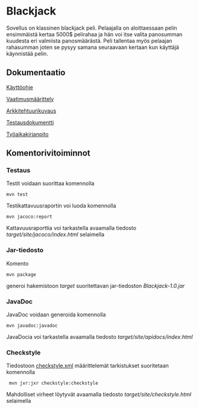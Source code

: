 # Blackjack

Sovellus on klassinen blackjack peli. Pelaajalla on aloittaessaan pelin ensimmäistä kertaa 5000$ pelirahaa ja hän voi itse valita panosumman kuudesta eri valmiista panosmäärästä. Peli tallentaa myös pelaajan rahasumman joten se pysyy samana seuraavaan kertaan kun käyttäjä käynnistää pelin.

## Dokumentaatio
[Käyttöohje](https://github.com/MatsHednas/otm-harjoitustyo/blob/master/dokumentaatio/kayttoohje.md)

[Vaatimusmäärittely](https://github.com/MatsHednas/otm-harjoitustyo/blob/master/dokumentaatio/vaatimusmaarittely.md)

[Arkkitehtuurikuvaus](https://github.com/MatsHednas/otm-harjoitustyo/blob/master/dokumentaatio/arkkitehtuuri.md)

[Testausdokumentti](https://github.com/MatsHednas/otm-harjoitustyo/blob/master/dokumentaatio/testaus.md)

[Työaikakirjanpito](https://github.com/MatsHednas/otm-harjoitustyo/blob/master/dokumentaatio/tuntikirjanpito.md)

## Komentorivitoiminnot

### Testaus

Testit voidaan suorittaa komennolla

```
mvn test
```

Testikattavuusraportin voi luoda komennolla
```
mvn jacoco:report
```

Kattavuusraporttia voi tarkastella avaamalla tiedosto _target/site/jacoco/index.html_ selaimella


### Jar-tiedosto

Komento

```
mvn package
```

generoi hakemistoon _target_ suoritettavan jar-tiedoston _Blackjack-1.0.jar_

### JavaDoc

JavaDoc voidaan generoida komennolla

```
mvn javadoc:javadoc
```

JavaDocia voi tarkastella avaamalla tiedosto _target/site/apidocs/index.html_

### Checkstyle

Tiedostoon [checkstyle.xml](https://github.com/mluukkai/OtmTodoApp/blob/master/checkstyle.xml) määrittelemät tarkistukset suoritetaan komennolla

```
 mvn jxr:jxr checkstyle:checkstyle
```

Mahdolliset virheet löytyvät avaamalla tiedosto _target/site/checkstyle.html_ selaimella
